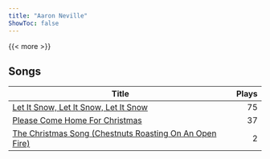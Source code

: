 ```yaml
---
title: "Aaron Neville"
ShowToc: false
---
```


{{< more >}}

## Songs
Title | Plays 
----- | -----: 
[Let It Snow, Let It Snow, Let It Snow](/songs/let-it-snow-let-it-snow-let-it-snow) | 75
[Please Come Home For Christmas](/songs/please-come-home-for-christmas) | 37
[The Christmas Song (Chestnuts Roasting On An Open Fire)](/songs/the-christmas-song-chestnuts-roasting-on-an-open-fire) | 2

